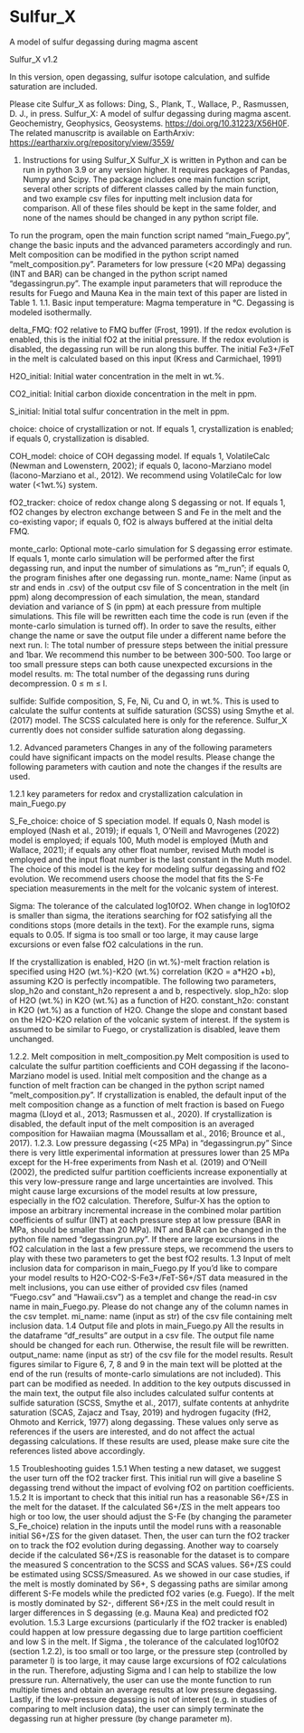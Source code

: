 # Sulfur_X
A model of sulfur degassing during magma ascent

Sulfur_X v1.2

In this version, open degassing, sulfur isotope calculation, and sulfide saturation are included.

Please cite Sulfur_X as follows:
Ding, S., Plank, T., Wallace, P., Rasmussen, D. J., in press. Sulfur_X: A model of sulfur degassing during magma ascent. Geochemistry, Geophysics, Geosystems. 
https://doi.org/10.31223/X56H0F. The related manuscritp is available on EarthArxiv: https://eartharxiv.org/repository/view/3559/

1.	Instructions for using Sulfur_X
Sulfur_X is written in Python and can be run in python 3.9 or any version higher. It requires packages of Pandas, Numpy and Scipy. The package includes one main function script, several other scripts of different classes called by the main function, and two example csv files for inputting melt inclusion data for comparison. All of these files should be kept in the same folder, and none of the names should be changed in any python script file. 

To run the program, open the main function script named “main_Fuego.py”, change the basic inputs and the advanced parameters accordingly and run. Melt composition can be modified in the python script named “melt_composition.py”. Parameters for low pressure (<20 MPa) degassing (INT and BAR) can be changed in the python script named “degassingrun.py”. The example input parameters that will reproduce the results for Fuego and Mauna Kea in the main text of this paper are listed in Table 1. 
1.1.	Basic input
temperature: Magma temperature in °C. Degassing is modeled isothermally. 

delta_FMQ: fO2 relative to FMQ buffer (Frost, 1991). If the redox evolution is enabled, this is the initial fO2 at the initial pressure. If the redox evolution is disabled, the degassing run will be run along this buffer. The initial Fe3+/FeT in the melt is calculated based on this input (Kress and Carmichael, 1991)

H2O_initial: Initial water concentration in the melt in wt.%.

CO2_initial: Initial carbon dioxide concentration in the melt in ppm.

S_initial: Initial total sulfur concentration in the melt in ppm.

choice: choice of crystallization or not. If equals 1, crystallization is enabled; if equals 0, crystallization is disabled. 

COH_model: choice of COH degassing model. If equals 1, VolatileCalc (Newman and Lowenstern, 2002); if equals 0, Iacono-Marziano model (Iacono-Marziano et al., 2012). We recommend using VolatileCalc for low water (<1wt.%) system.

fO2_tracker: choice of redox change along S degassing or not. If equals 1, fO2 changes by electron exchange between S and Fe in the melt and the co-existing vapor; if equals 0, fO2 is always buffered at the initial delta FMQ.

monte_carlo: Optional mote-carlo simulation for S degassing error estimate. If equals 1, monte carlo simulation will be performed after the first degassing run, and input the number of simulations as “m_run”; if equals 0, the program finishes after one degassing run. monte_name: Name (input as str and ends in .csv) of the output csv file of S concentration in the melt (in ppm) along decompression of each simulation, the mean, standard deviation and variance of S (in ppm) at each pressure from multiple simulations. This file will be rewritten each time the code is run (even if the monte-carlo simulation is turned off). In order to save the results, either change the name or save the output file under a different name before the next run. 
l: The total number of pressure steps between the initial pressure and 1bar. We recommend this number to be between 300-500. Too large or too small pressure steps can both cause unexpected excursions in the model results.
m: The total number of the degassing runs during decompression. 0 ≤ m ≤ l.

sulfide: Sulfide composition, S, Fe, Ni, Cu and O, in wt.%. This is used to calculate the sulfur contents at sulfide saturation (SCSS) using Smythe et al. (2017) model. The SCSS calculated here is only for the reference. Sulfur_X currently does not consider sulfide saturation along degassing.

1.2.	 Advanced parameters
Changes in any of the following parameters could have significant impacts on the model results. Please change the following parameters with caution and note the changes if the results are used.

1.2.1 key parameters for redox and crystallization calculation in main_Fuego.py

S_Fe_choice: choice of S speciation model. If equals 0, Nash model is employed (Nash et al., 2019); if equals 1, O’Neill and Mavrogenes (2022) model is employed; if equals 100, Muth model is employed (Muth and Wallace, 2021); if equals any other float number, revised Muth model is employed and the input float number is the last constant in the Muth model. The choice of this model is the key for modeling sulfur degassing and fO2 evolution. We recommend users choose the model that fits the S-Fe speciation measurements in the melt for the volcanic system of interest.

Sigma: The tolerance of the calculated log10fO2. When change in log10fO2 is smaller than sigma, the iterations searching for fO2 satisfying all the conditions stops (more details in the text). For the example runs, sigma equals to 0.05. If sigma is too small or too large, it may cause large excursions or even false fO2 calculations in the run.

If the crystallization is enabled, H2O (in wt.%)-melt fraction relation is specified using H2O (wt.%)-K2O (wt.%) correlation (K2O = a*H2O +b), assuming K2O is perfectly incompatible. The following two parameters, slop_h2o and constant_h2o represent a and b, respectively. 
slop_h2o: slop of H2O (wt.%) in K2O (wt.%) as a function of H2O.
constant_h2o: constant in K2O (wt.%) as a function of H2O. 
Change the slope and constant based on the H2O-K2O relation of the volcanic system of interest. If the system is assumed to be similar to Fuego, or crystallization is disabled, leave them unchanged. 

1.2.2. Melt composition in melt_composition.py
Melt composition is used to calculate the sulfur partition coefficients and COH degassing if the Iacono-Marziano model is used. Initial melt composition and the change as a function of melt fraction can be changed in the python script named “melt_composition.py”. If crystallization is enabled, the default input of the melt composition change as a function of melt fraction is based on Fuego magma (Lloyd et al., 2013; Rasmussen et al., 2020). If crystallization is disabled, the default input of the melt composition is an averaged composition for Hawaiian magma (Moussallam et al., 2016; Brounce et al., 2017). 
1.2.3. Low pressure degassing (<25 MPa) in “degassingrun.py”
Since there is very little experimental information at pressures lower than 25 MPa except for the H-free experiments from Nash et al. (2019) and O’Neill (2002), the predicted sulfur partition coefficients increase exponentially at this very low-pressure range and large uncertainties are involved. This might cause large excursions of the model results at low pressure, especially in the fO2 calculation. Therefore, Sulfur-X has the option to impose an arbitrary incremental increase in the combined molar partition coefficients of sulfur (INT) at each pressure step at low pressure (BAR in MPa, should be smaller than 20 MPa). INT and BAR can be changed in the python file named “degassingrun.py”. If there are large excursions in the fO2 calculation in the last a few pressure steps, we recommend the users to play with these two parameters to get the best fO2 results.
1.3 Input of melt inclusion data for comparison in main_Fuego.py
If you’d like to compare your model results to H2O-CO2-S-Fe3+/FeT-S6+/ST data measured in the melt inclusions, you can use either of provided csv files (named “Fuego.csv” and “Hawaii.csv”) as a templet and change the read-in csv name in main_Fuego.py. Please do not change any of the column names in the csv templet. 
mi_name: name (input as str) of the csv file containing melt inclusion data. 
1.4 Output file and plots in main_Fuego.py
All the results in the dataframe “df_results” are output in a csv file. The output file name should be changed for each run. Otherwise, the result file will be rewritten.
output_name: name (input as str) of the csv file for the model results. 
Result figures similar to Figure 6, 7, 8 and 9 in the main text will be plotted at the end of the run (results of monte-carlo simulations are not included). This part can be modified as needed. 
In addition to the key outputs discussed in the main text, the output file also includes calculated sulfur contents at sulfide saturation (SCSS, Smythe et al., 2017), sulfate contents at anhydrite saturation (SCAS, Zajacz and Tsay, 2019) and hydrogen fugacity (fH2, Ohmoto and Kerrick, 1977) along degassing. These values only serve as references if the users are interested, and do not affect the actual degassing calculations. If these results are used, please make sure cite the references listed above accordingly. 
 
1.5 Troubleshooting guides
1.5.1 When testing a new dataset, we suggest the user turn off the fO2 tracker first. This initial run will give a baseline S degassing trend without the impact of evolving fO2 on partition coefficients. 
1.5.2 It is important to check that this initial run has a reasonable S6+/ΣS in the melt for the dataset. If the calculated S6+/ΣS in the melt appears too high or too low, the user should adjust the S-Fe (by changing the parameter S_Fe_choice) relation in the inputs until the model runs with a reasonable initial S6+/ΣS for the given dataset. Then, the user can turn the fO2 tracker on to track the fO2 evolution during degassing. Another way to coarsely decide if the calculated S6+/ΣS is reasonable for the dataset is to compare the measured S concentration to the SCSS and SCAS values. S6+/ΣS could be estimated using SCSS/Smeasured. As we showed in our case studies, if the melt is mostly dominated by S6+, S degassing paths are similar among different S-Fe models while the predicted fO2 varies (e.g. Fuego). If the melt is mostly dominated by S2-, different S6+/ΣS in the melt could result in larger differences in S degassing (e.g. Mauna Kea) and predicted fO2 evolution. 
1.5.3 Large excursions (particularly if the fO2 tracker is enabled) could happen at low pressure degassing due to large partition coefficient and low S in the melt. If Sigma , the tolerance of the calculated log10fO2 (section 1.2.2), is too small or too large, or the pressure step (controlled by parameter l) is too large, it may cause large excursions of fO2 calculations in the run. Therefore, adjusting Sigma and l can help to stabilize the low pressure run. Alternatively, the user can use the monte function to run multiple times and obtain an average results at low pressure degassing. Lastly, if the low-pressure degassing is not of interest (e.g. in studies of comparing to melt inclusion data), the user can simply terminate the degassing run at higher pressure (by change parameter m).
